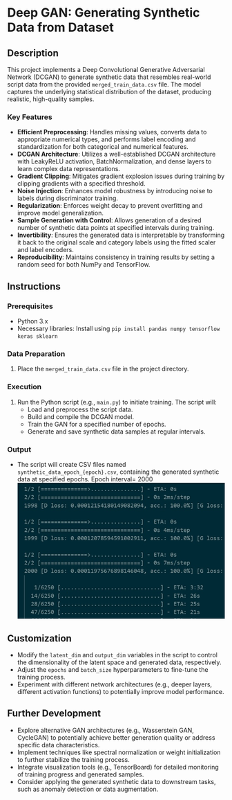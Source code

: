 # Deep GAN: Generating Synthetic Data from Dataset

## Description

This project implements a Deep Convolutional Generative Adversarial Network (DCGAN) to generate synthetic data that resembles real-world script data from the provided `merged_train_data.csv` file. The model captures the underlying statistical distribution of the dataset, producing realistic, high-quality samples.

### Key Features

- **Efficient Preprocessing**: Handles missing values, converts data to appropriate numerical types, and performs label encoding and standardization for both categorical and numerical features.
- **DCGAN Architecture**: Utilizes a well-established DCGAN architecture with LeakyReLU activation, BatchNormalization, and dense layers to learn complex data representations.
- **Gradient Clipping**: Mitigates gradient explosion issues during training by clipping gradients with a specified threshold.
- **Noise Injection**: Enhances model robustness by introducing noise to labels during discriminator training.
- **Regularization**: Enforces weight decay to prevent overfitting and improve model generalization.
- **Sample Generation with Control**: Allows generation of a desired number of synthetic data points at specified intervals during training.
- **Invertibility**: Ensures the generated data is interpretable by transforming it back to the original scale and category labels using the fitted scaler and label encoders.
- **Reproducibility**: Maintains consistency in training results by setting a random seed for both NumPy and TensorFlow.

## Instructions

### Prerequisites

- Python 3.x
- Necessary libraries: Install using `pip install pandas numpy tensorflow keras sklearn`

### Data Preparation

1. Place the `merged_train_data.csv` file in the project directory.

### Execution

1. Run the Python script (e.g., `main.py`) to initiate training. The script will:
    - Load and preprocess the script data.
    - Build and compile the DCGAN model.
    - Train the GAN for a specified number of epochs.
    - Generate and save synthetic data samples at regular intervals.

### Output

- The script will create CSV files named `synthetic_data_epoch_{epoch}.csv`, containing the generated synthetic data at specified epochs.
    Epoch interval= 2000
    ![epochs](./epochs.jpg)

## Customization

- Modify the `latent_dim` and `output_dim` variables in the script to control the dimensionality of the latent space and generated data, respectively.
- Adjust the `epochs` and `batch_size` hyperparameters to fine-tune the training process.
- Experiment with different network architectures (e.g., deeper layers, different activation functions) to potentially improve model performance.

## Further Development

- Explore alternative GAN architectures (e.g., Wasserstein GAN, CycleGAN) to potentially achieve better generation quality or address specific data characteristics.
- Implement techniques like spectral normalization or weight initialization to further stabilize the training process.
- Integrate visualization tools (e.g., TensorBoard) for detailed monitoring of training progress and generated samples.
- Consider applying the generated synthetic data to downstream tasks, such as anomaly detection or data augmentation.

